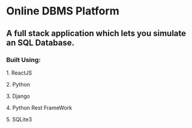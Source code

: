 # Online DBMS Platform

<h2>A full stack application which lets you simulate an SQL Database.</h2>

<h3>Built Using: </h3>
<p>1. ReactJS</p>
<p>2. Python</p>
<p>3. Django</p>
<p>4. Python Rest FrameWork</p>
<p>5. SQLite3</p>
